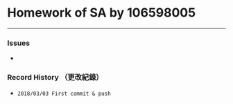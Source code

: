 # Homework of SA by 106598005 

-----
### Issues
* 

### Record History （更改紀錄）
* `2018/03/03 First commit & push `
